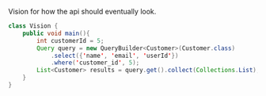 Vision for how the api should eventually look.

```java
class Vision {
    public void main(){ 
        int customerId = 5;
        Query query = new QueryBuilder<Customer>(Customer.class)
            .select({'name', 'email', 'userId'})
            .where('customer_id', 5);
        List<Customer> results = query.get().collect(Collections.List);        
    }
}
```